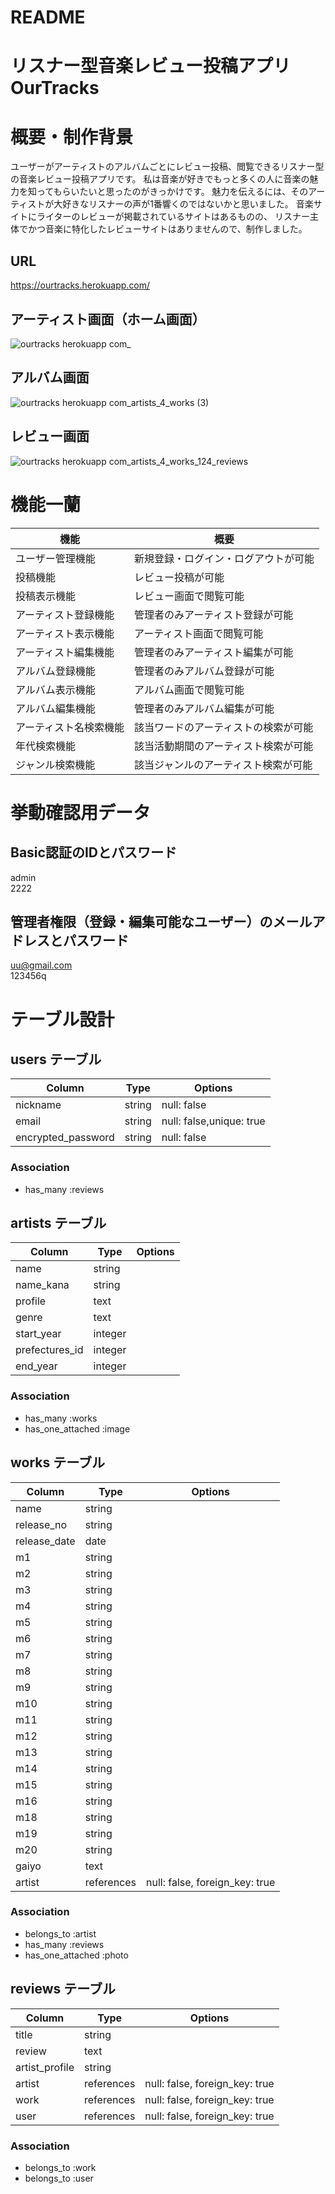 # README

# リスナー型音楽レビュー投稿アプリ OurTracks

# 概要・制作背景
ユーザーがアーティストのアルバムごとにレビュー投稿、閲覧できるリスナー型の音楽レビュー投稿アプリです。
私は音楽が好きでもっと多くの人に音楽の魅力を知ってもらいたいと思ったのがきっかけです。
魅力を伝えるには、そのアーティストが大好きなリスナーの声が1番響くのではないかと思いました。
音楽サイトにライターのレビューが掲載されているサイトはあるものの、
リスナー主体でかつ音楽に特化したレビューサイトはありませんので、制作しました。

## URL
https://ourtracks.herokuapp.com/

## アーティスト画面（ホーム画面）
![ourtracks herokuapp com_](https://user-images.githubusercontent.com/73057075/123547878-78b69100-d79d-11eb-9fad-ad7b6d6409ae.png)

## アルバム画面
![ourtracks herokuapp com_artists_4_works (3)](https://user-images.githubusercontent.com/73057075/123548519-01363100-d7a0-11eb-8d05-ba84f79b4ea5.png)

## レビュー画面
![ourtracks herokuapp com_artists_4_works_124_reviews](https://user-images.githubusercontent.com/73057075/123547400-9a167d80-d79b-11eb-8e9b-80ff7f221497.png)

# 機能一蘭
| 機能 | 概要 |
----|---- 
| ユーザー管理機能 | 新規登録・ログイン・ログアウトが可能 |
| 投稿機能 | レビュー投稿が可能 |
| 投稿表示機能 | レビュー画面で閲覧可能 |
| アーティスト登録機能 | 管理者のみアーティスト登録が可能 |
| アーティスト表示機能 | アーティスト画面で閲覧可能 |
| アーティスト編集機能 | 管理者のみアーティスト編集が可能 |
| アルバム登録機能 | 管理者のみアルバム登録が可能 |
| アルバム表示機能 | アルバム画面で閲覧可能 |
| アルバム編集機能 | 管理者のみアルバム編集が可能 |
| アーティスト名検索機能 | 該当ワードのアーティストの検索が可能 |
| 年代検索機能 | 該当活動期間のアーティスト検索が可能 |
| ジャンル検索機能 | 該当ジャンルのアーティスト検索が可能 |

# 挙動確認用データ

## Basic認証のIDとパスワード
admin  
2222

## 管理者権限（登録・編集可能なユーザー）のメールアドレスとパスワード
uu@gmail.com  
123456q

# テーブル設計

## users テーブル

| Column             | Type        | Options                  |
| ------------------ | ----------- | ------------------------ |
| nickname           | string      | null: false              |
| email              | string      | null: false,unique: true |
| encrypted_password | string      | null: false              |

### Association

- has_many :reviews


## artists テーブル

| Column         | Type       | Options                        |
| -------------- | ---------- | ------------------------------ |
| name           | string     |                                |
| name_kana      | string     |                                |
| profile        | text       |                                |
| genre          | text       |                                |
| start_year     | integer    |                                |
| prefectures_id | integer    |                                |
| end_year       | integer    |                                |

### Association

- has_many :works
- has_one_attached :image


## works テーブル

| Column       | Type       | Options                        |
| ------------ | ---------- | ------------------------------ |
| name         | string     |                                |
| release_no   | string     |                                |
| release_date | date       |                                |
| m1           | string     |                                |
| m2           | string     |                                |
| m3           | string     |                                |
| m4           | string     |                                |
| m5           | string     |                                |
| m6           | string     |                                |
| m7           | string     |                                |
| m8           | string     |                                |
| m9           | string     |                                |
| m10          | string     |                                |
| m11          | string     |                                |
| m12          | string     |                                |
| m13          | string     |                                |
| m14          | string     |                                |
| m15          | string     |                                |
| m16          | string     |                                |
| m18          | string     |                                |
| m19          | string     |                                |
| m20          | string     |                                |
| gaiyo        | text       |                                |
| artist       | references | null: false, foreign_key: true |

### Association

- belongs_to :artist
- has_many :reviews
- has_one_attached :photo


## reviews テーブル

| Column           | Type       | Options                          |
| -----------------| -----------| ---------------------------------|
| title            | string     |                                  |
| review           | text       |                                  |
| artist_profile   | string     |                                  |
| artist           | references | null: false, foreign_key: true   |
| work             | references | null: false, foreign_key: true   |
| user             | references | null: false, foreign_key: true   |

### Association

- belongs_to :work
- belongs_to :user





